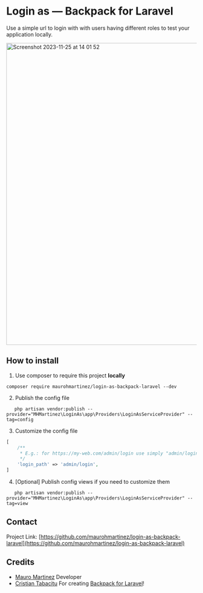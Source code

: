 # Login as — Backpack for Laravel
Use a simple url to login with with users having different roles to test your application locally.

<img width="796" alt="Screenshot 2023-11-25 at 14 01 52" src="https://github.com/maurohmartinez/login-as-backpack-laravel/assets/33960976/52a0d444-4827-4dbf-bbea-079b47815045">


## How to install
1. Use composer to require this project **locally**
```shell
composer require maurohmartinez/login-as-backpack-laravel --dev
```

2. Publish the config file
```shell
   php artisan vendor:publish --provider="MHMartinez\LoginAs\app\Providers\LoginAsServiceProvider" --tag=config
```

3. Customize the config file
```php
[
    /**
     * E.g.: for https://my-web.com/admin/login use simply "admin/login"
     */
    'login_path' => 'admin/login',   
]
```

4. [Optional] Publish config views if you need to customize them
```shell
   php artisan vendor:publish --provider="MHMartinez\LoginAs\app\Providers\LoginAsServiceProvider" --tag=view
```

## Contact
Project Link: [https://github.com/maurohmartinez/login-as-backpack-laravel](https://github.com/maurohmartinez/login-as-backpack-laravel)

## Credits
- [Mauro Martinez](https://inspiredpulse.com/) Developer
- [Cristian Tabacitu](https://tabacitu.ro/) For creating [Backpack for Laravel](https://backpackforlaravel.com/)!
